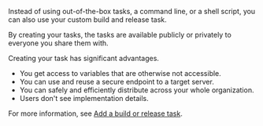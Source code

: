 Instead of using out-of-the-box tasks, a command line, or a shell script, you can also use your custom build and release task.

By creating your tasks, the tasks are available publicly or privately to everyone you share them with.

Creating your task has significant advantages.

 -  You get access to variables that are otherwise not accessible.
 -  You can use and reuse a secure endpoint to a target server.
 -  You can safely and efficiently distribute across your whole organization.
 -  Users don't see implementation details.

For more information, see [Add a build or release task](/azure/devops/extend/develop/add-build-task).
